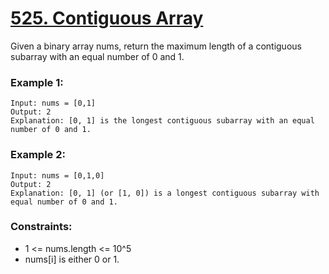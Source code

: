 # [525. Contiguous Array](https://leetcode.com/problems/contiguous-array/description/)
Given a binary array nums, return the maximum length of a contiguous subarray with an equal number of 0 and 1. 

 

### Example 1:
```text
Input: nums = [0,1]
Output: 2
Explanation: [0, 1] is the longest contiguous subarray with an equal number of 0 and 1.
```
### Example 2:
```text
Input: nums = [0,1,0]
Output: 2
Explanation: [0, 1] (or [1, 0]) is a longest contiguous subarray with equal number of 0 and 1.
``` 

### Constraints:

* 1 <= nums.length <= 10^5
* nums[i] is either 0 or 1.
